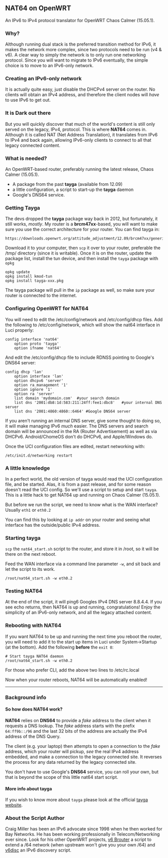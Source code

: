 ## NAT64 on OpenWRT 

An IPv6 to IPv4 protocol translator for OpenWRT Chaos Calmer (15.05.1).

### Why?

Although running dual stack is the preferred transition method for IPv6, it makes the network more complex, since two protocols need to be run (v4 & v6). A clear way to simply the network is to only run one networking protocol. Since you will want to migrate to IPv6 eventually, the simple choice is to move to an IPv6-only network.

### Creating an IPv6-only network

It is actually quite easy, just disable the DHCPv4 server on the router. No clients will obtain an IPv4 address, and therefore the client nodes will *have* to use IPv6 to get out.

### It is Dark out there

But you will quickly discover that much of the world's content is still only served on the legacy, IPv4, protocol. This is where **NAT64** comes in. Although it is called NAT (Net Address Translation), it translates from IPv6 to IPv4 and back again, allowing IPv6-only clients to connect to all that legacy connected content.

### What is needed?

An OpenWRT-based router, preferably running the latest release, Chaos Calmer (15.05.1). 
* A package from the past **tayga** (available from 12.09)
* a little configuration, a script to start-up the **tayga** daemon
* Google's DNS64 service.

### Getting Tayga

The devs dropped the **tayga** package way back in 2012, but fortunately, it still works, *mostly*. My router is a **brcm47xx**-based, you will want to make sure you use the correct architecture for your router. You can find tayga in:
```
https://downloads.openwrt.org/attitude_adjustment/12.09/brcm47xx/generic/packages/
```
Download it to your computer, then `scp` it over to your router, preferable the /tmp/ directory (since it is writable). Once it is on the router, update the package list, install the tun device, and then install the `tayga` package with `opkg`
```
opkg update
opkg install kmod-tun
opkg install tayga-xxx.pkg
```

The tayga package will pull in the `ip` package as well, so make sure your router is connected to the internet.

### Configuring OpenWRT for NAT64

You will need to edit the /etc/config/network and /etc/config/dhcp files. Add the following to /etc/config/network, which will show the nat64 interface in Luci properly:
```
config interface 'nat64'
	option proto 'tayga'
	option ifname 'nat64'

```

And edit the /etc/config/dhcp file to include RDNSS pointing to Google's DNS64 server:
```
config dhcp 'lan'
	option interface 'lan'
	option dhcpv6 'server'
	option ra_management '1'
	option ignore '1'
	option ra 'server'
	list domain 'mydomain.com'	#your search domain
	list dns '2001:db8:1d:583:211:24ff:fee1:dbc8'	#your internal DNS server
	list dns '2001:4860:4860::6464'	#Google DNS64 server
```

If you aren't running an internal DNS server, give some thought to doing so, it will make managing IPv6 *much* easier. The DNS servers and search domain will be announced in the RA (Router Advertisement) as well as via DHCPv6. Android/ChomeOS don't do DHCPv6, and Apple/Windows do.

Once the UCI configuration files are edited, restart networking with:
```
/etc/init.d/networking restart
```

### A little knowledge

In a perfect world, the old version of tayga would read the UCI configuration file, and be started. Alas, it is from a past release, and for some reason doesn't read the UCI config. So we'll use a script to setup and start `tayga`. This is a little hack to get NAT64 up and running on Chaos Calmer (15.05.1).

But before we run the script, we need to know what is the WAN interface? Usually `eth1` or `eth0.2`

You can find this by looking at `ip addr` on your router and seeing what interface has the outside/public IPv4 address.

### Starting tayga

`scp` the `nat64_start.sh` script to the router, and store it in /root, so it will be there on the next reboot.

Feed the WAN interface via a command line parameter `-w`, and sit back and let the script to its work.
```
/root/nat64_start.sh -w eth0.2
```

### Testing NAT64

At the end of the script, it will ping6 Googles IPv4 DNS server 8.8.4.4. If you see echo returns, then NAT64 is up and running, congratulations! Enjoy the simplicity of an IPv6-only network, and all the legacy attached content.

### Rebooting with NAT64

If you want NAT64 to be up and running the next time you reboot the router, you will need to add it to the start up items in Luci under System->Startup (at the bottom). Add the following **before** the `exit 0`:
```
# Start tayga NAT64 daemon
/root/nat64_start.sh -w eth0.2

```
For those who prefer CLI, add the above two lines to /etc/rc.local 

Now when your router reboots, NAT64 will be automatically enabled!

- - -
### Background info

#### So how does NAT64 work?

**NAT64** relies on **DNS64** to provide a *fake* address to the client when it requests a DNS lookup. The *fake* address starts with the prefix `64:ff9b::/96` and the last 32 bits of the address are actually the IPv4 address of the DNS Query.

The client (e.g. your laptop) then attempts to open a connection to the *fake* address, which your router will pickup, *see* the real IPv4 address embedded, and make a connection to the legacy connected site. It reverses the process for any data returned by the legacy connected site.

You don't have to use Google's **DNS64** service, you can roll your own, but that is beyond the scope of this little nat64 start script.

#### More info about tayga

If you wish to know more about `tayga` please look at the official [tayga website](http://www.litech.org/tayga/).

### About the Script Author

Craig Miller has been an IPv6 advocate since 1998 when he then worked for Bay Networks. He has been working professionally in Telecom/Networking ever since. Look for his other OpenWRT projects, [v6 Brouter](https://github.com/cvmiller/v6brouter) a script to extend a /64 network (when upstream won't give you your own /64) and [v6disc](https://github.com/cvmiller/v6disc) an IPv6 discovery script.






